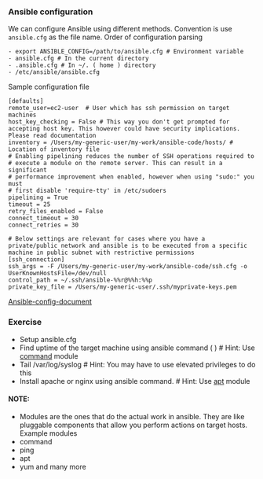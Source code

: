### Ansible configuration

We can configure Ansible using different methods. Convention is use ```ansible.cfg``` as the file name. Order of configuration parsing

```shell
- export ANSIBLE_CONFIG=/path/to/ansible.cfg # Environment variable
- ansible.cfg # In the current directory
- .ansible.cfg # In ~/. ( home ) directory
- /etc/ansible/ansible.cfg
```

Sample configuration file

```shell
[defaults]
remote_user=ec2-user  # User which has ssh permission on target machines
host_key_checking = False # This way you don't get prompted for accepting host key. This however could have security implications. Please read documentation
inventory = /Users/my-generic-user/my-work/ansible-code/hosts/ # Location of inventory file
# Enabling pipelining reduces the number of SSH operations required to
# execute a module on the remote server. This can result in a significant
# performance improvement when enabled, however when using "sudo:" you must
# first disable 'require-tty' in /etc/sudoers
pipelining = True
timeout = 25
retry_files_enabled = False
connect_timeout = 30
connect_retries = 30

# Below settings are relevant for cases where you have a private/public network and ansible is to be executed from a specific machine in public subnet with restrictive permissions
[ssh_connection]
ssh_args = -F /Users/my-generic-user/my-work/ansible-code/ssh.cfg -o UserKnownHostsFile=/dev/null
control_path = ~/.ssh/ansible-%%r@%%h:%%p
private_key_file = /Users/my-generic-user/.ssh/myprivate-keys.pem

```


[Ansible-config-document](http://docs.ansible.com/ansible/latest/intro_configuration.html)


### Exercise

- Setup ansible.cfg
- Find uptime of the target machine using ansible command ( ) # Hint: Use [command](http://docs.ansible.com/ansible/latest/command_module.html) module
- Tail /var/log/syslog # Hint: You may have to use elevated privileges to do this
- Install apache or nginx using ansible command. # Hint: Use [apt](http://docs.ansible.com/ansible/latest/apt_module.html) module

#### NOTE:

- Modules are the ones that do the actual work in ansible. They are like pluggable components that allow you perform actions on target hosts. Example modules
 - command
 - ping
 - apt
 - yum
 and many more 

